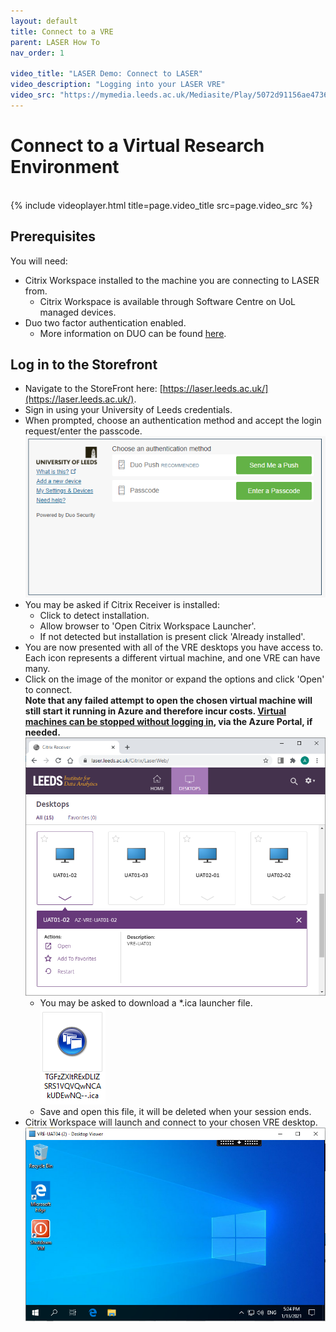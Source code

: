 ```yaml
---
layout: default
title: Connect to a VRE
parent: LASER How To
nav_order: 1

video_title: "LASER Demo: Connect to LASER"
video_description: "Logging into your LASER VRE"
video_src: "https://mymedia.leeds.ac.uk/Mediasite/Play/5072d91156ae4736bebcef7adbf4b6861d"
---
```


# Connect to a Virtual Research Environment
<br>
{% include videoplayer.html title=page.video_title src=page.video_src %}

## Prerequisites
You will need:
- Citrix Workspace installed to the machine you are connecting to LASER from.
  - Citrix Workspace is available through Software Centre on UoL managed devices.
- Duo two factor authentication enabled.
  - More information on DUO can be found [here](https://it.leeds.ac.uk/it?id=kb_article&sysparm_article=KB0014537).

## Log in to the Storefront
- Navigate to the StoreFront here: [https://laser.leeds.ac.uk/](https://laser.leeds.ac.uk/).
- Sign in using your University of Leeds credentials.
- When prompted, choose an authentication method and accept the login request/enter the passcode.  
![duo_auth_prompt.png](../../images/laser_login/duo_auth_prompt.png)
- You may be asked if Citrix Receiver is installed:
  - Click to detect installation.
  - Allow browser to 'Open Citrix Workspace Launcher'.
  - If not detected but installation is present click 'Already installed'.
- You are now presented with all of the VRE desktops you have access to. Each icon represents a different virtual machine, and one VRE can have many.
- Click on the image of the monitor or expand the options and click 'Open' to connect.<br>
**Note that any failed attempt to open the chosen virtual machine will still start it running in Azure and therefore incur costs. [Virtual machines can be stopped without logging in](./az_portal/portal_vms.html), via the Azure Portal, if needed.**<br>
![citrix_store_front.png](../../images/laser_login/citrix_store_front.png)
  - You may be asked to download a *.ica launcher file.  
  ![citrix_launch_file.png](../../images/laser_login/citrix_launch_file.png)
  - Save and open this file, it will be deleted when your session ends.
- Citrix Workspace will launch and connect to your chosen VRE desktop.  
![vre_desktop.png](../../images/laser_login/vre_desktop.png)
